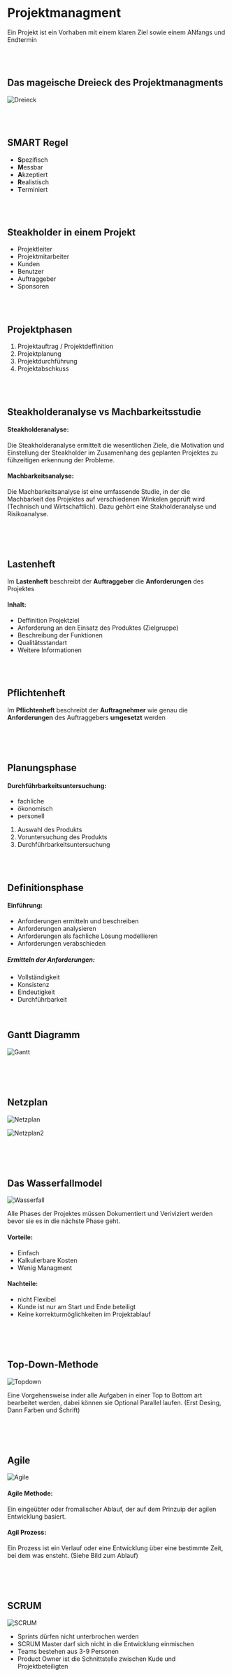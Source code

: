 # Projektmanagment

Ein Projekt ist ein Vorhaben mit einem klaren Ziel sowie einem ANfangs und Endtermin

<br>
<br>

## Das mageische Dreieck des Projektmanagments

![Dreieck](pic/pic1.png)

<br>
<br>

## **SMART** Regel

- **S**pezifisch
- **M**essbar
- **A**kzeptiert
- **R**ealistisch
- **T**erminiert

<br>
<br>

## Steakholder in einem Projekt

- Projektleiter
- Projektmitarbeiter
- Kunden
- Benutzer
- Auftraggeber
- Sponsoren

<br>
<br>

## Projektphasen

1. Projektauftrag / Projektdeffinition
2. Projektplanung
3. Projektdurchführung
4. Projektabschkuss

<br>
<br>

## Steakholderanalyse vs Machbarkeitsstudie

#### Steakholderanalyse:
Die Steakholderanalyse ermittelt die wesentlichen Ziele, die Motivation und Einstellung der Steakholder im Zusamenhang des geplanten Projektes zu fühzeitigen erkennung der Probleme.

#### Machbarkeitsanalyse:
Die Machbarkeitsanalyse ist eine umfassende Studie, in der die Machbarkeit des Projektes auf verschiedenen Winkelen geprüft wird (Technisch und Wirtschaftlich). Dazu gehört eine Stakholderanalyse und Risikoanalyse.

<br>
<br>
<div style="page-break-after: always; visibility: hidden"> 
\pagebreak 
</div>

## Lastenheft

Im **Lastenheft** beschreibt der **Auftraggeber** die **Anforderungen** des Projektes

#### Inhalt:

- Deffinition Projektziel
- Anforderung an den Einsatz des Produktes (Zielgruppe)
- Beschreibung der Funktionen
- Qualitätsstandart
- Weitere Informationen

<br>
<br>

## Pflichtenheft

Im **Pflichtenheft** beschreibt der **Auftragnehmer** wie genau die **Anforderungen** des Auftraggebers **umgesetzt** werden

<br>
<br>
<div style="page-break-after: always; visibility: hidden"> 
\pagebreak 
</div>

## Planungsphase

#### Durchführbarkeitsuntersuchung:
	
- fachliche
- ökonomisch
- personell

1. Auswahl des Produkts
2. Voruntersuchung des Produkts
3. Durchführbarkeitsuntersuchung

<br>
<br>

## Definitionsphase

#### Einführung:

- Anforderungen ermitteln und beschreiben
- Anforderungen analysieren
- Anforderungen als fachliche Lösung modellieren
- Anforderungen verabschieden

##### Ermitteln der Anforderungen:

- Vollständigkeit
- Konsistenz
- Eindeutigkeit
- Durchführbarkeit

<div style="page-break-after: always; visibility: hidden"> 
\pagebreak 
</div>

## Gantt Diagramm

![Gantt](pic/pic2.png)

<br>
<br>

<div style="page-break-after: always; visibility: hidden"> 
\pagebreak 
</div>

## Netzplan

![Netzplan](pic/pic3.png)

![Netzplan2](pic/pic8.png)

<br>
<br>

<div style="page-break-after: always; visibility: hidden"> 
\pagebreak 
</div>

## Das Wasserfallmodel

![Wasserfall](pic/pic4.png)

Alle Phases der Projektes müssen Dokumentiert und Veriviziert werden bevor sie es in die nächste Phase geht.

#### Vorteile:
- Einfach
- Kalkulierbare Kosten
- Wenig Managment

#### Nachteile:
- nicht Flexibel
- Kunde ist nur am Start und Ende beteiligt
- Keine korrekturmöglichkeiten im Projektablauf

<br>
<br>

<div style="page-break-after: always; visibility: hidden"> 
\pagebreak 
</div>

## Top-Down-Methode

![Topdown](pic/pic5.png)

Eine Vorgehensweise inder alle Aufgaben in einer Top to Bottom art bearbeitet werden, dabei können sie Optional Parallel laufen. (Erst Desing, Dann Farben und Schrift)

<br>
<br>

<div style="page-break-after: always; visibility: hidden"> 
\pagebreak 
</div>

## Agile

![Agile](pic/pic6.png)

#### Agile Methode:

Ein eingeübter oder fromalischer Ablauf, der auf dem Prinzuip der agilen Entwicklung basiert.

#### Agil  Prozess:

Ein Prozess ist ein Verlauf oder eine Entwicklung über eine bestimmte Zeit, bei dem was ensteht. (Siehe Bild zum Ablauf)

<br>
<br>

<div style="page-break-after: always; visibility: hidden"> 
\pagebreak 
</div>

## SCRUM

![SCRUM](pic/pic7.png)

- Sprints dürfen nicht unterbrochen werden
- SCRUM Master darf sich nicht in die Entwicklung einmischen
- Teams bestehen aus 3-9 Personen
- Product Owner ist die Schnittstelle zwischen Kude und Projektbeteiligten
